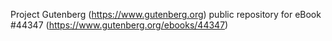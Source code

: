 Project Gutenberg (https://www.gutenberg.org) public repository for eBook #44347 (https://www.gutenberg.org/ebooks/44347)
